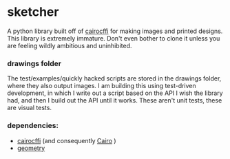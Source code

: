 sketcher
========

A python library built off of [cairocffi](http://pythonhosted.org/cairocffi/)
for making images and printed designs. This library is extremely immature.
Don't even bother to clone it unless you are feeling wildly ambitious and
uninhibited.


### drawings folder

The test/examples/quickly hacked scripts are stored in the drawings folder,
where they also output images. I am building this using test-driven
development, in which I write out a script based on the API I wish the library
had, and then I build out the API until it works. These aren't unit tests,
these are visual tests.

### dependencies:

* [cairocffi](http://pythonhosted.org/cairocffi/) (and consequently [Cairo](http://cairographics.org/) )
* [geometry](https://github.com/bengolder/python-geometry)

